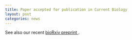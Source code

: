 ```yaml
---
title: Paper accepted for publication in Current Biology
layout: post
categories: news
---
```


See also our recent
<a href="https://biorxiv.org/cgi/content/short/2020.02.20.957712v1" target="_blank">
  bioRxiv preprint
</a>.
